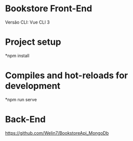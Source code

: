 # Bookstore Front-End

Versão CLI: Vue CLI 3

# Project setup

*npm install

# Compiles and hot-reloads for development
*npm run serve

# Back-End
https://github.com/Welin7/BookstoreApi_MongoDb
